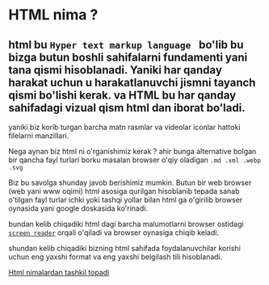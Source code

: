 # HTML nima ?
## html bu ```Hyper text markup language ``` bo'lib bu bizga butun boshli sahifalarni fundamenti yani tana qismi hisoblanadi. Yaniki har qanday harakat uchun u harakatlanuvchi jismni tayanch qismi bo'lishi kerak. va HTML bu har qanday sahifadagi vizual qism html dan iborat bo'ladi.

yaniki biz korib turgan barcha matn rasmlar va videolar iconlar hattoki filelarni manzillari.

Nega aynan biz html ni o'rganishimiz kerak ? ahir bunga alternative bolgan bir qancha fayl turlari borku masalan browser o'qiy oladigan ```.md .xml .webp .svg```

Biz bu savolga shunday javob berishimiz mumkin. Butun bir web browser (web yani www oqimi) html asosiga qurilgan hisoblanib tepada sanab o'tilgan fayl turlar ichki yoki tashqi yollar bilan html ga o'girilib browser oynasida yani google doskasida ko'rinadi.

bundan kelib chiqadiki html dagi barcha malumotlarni browser ostidagi [```screen reader```](https://developer.mozilla.org/en-US/docs/Glossary/Screen_reader) orqali o'qiladi va browser oynasiga chiqib keladi.

shundan kelib chiqadiki bizning html sahifada foydalanuvchilar korishi uchun eng yaxshi format va eng yaxshi belgilash tili hisoblanadi.

[Html nimalardan tashkil topadi](https://github.com/azamjonbro/from-zero-to-hero/HTML/)